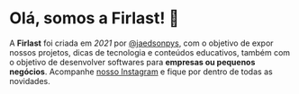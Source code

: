 # Olá, somos a Firlast! 👋

A **Firlast** foi criada em *2021* por [@jaedsonpys](https://github.com/jaedsonpys), com o objetivo de expor nossos projetos, dicas de tecnologia e conteúdos educativos, também com o objetivo de desenvolver softwares para **empresas ou pequenos negócios**. Acompanhe [nosso Instagram](https://instagram.com/firlast.io) e fique por dentro de todas as novidades.
